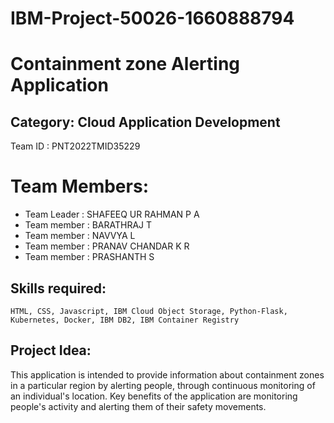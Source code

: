 # IBM-Project-50026-1660888794
# Containment zone Alerting Application
## Category: Cloud Application Development
Team ID : PNT2022TMID35229

# Team Members:
  - Team Leader : SHAFEEQ UR RAHMAN P A
  - Team member : BARATHRAJ T
  - Team member : NAVVYA L
  - Team member : PRANAV CHANDAR K R
  - Team member : PRASHANTH S

## Skills required:
    HTML, CSS, Javascript, IBM Cloud Object Storage, Python-Flask, Kubernetes, Docker, IBM DB2, IBM Container Registry

## Project Idea:
This application is intended to provide information about containment zones in a particular region by alerting people, through continuous monitoring of an individual's location. Key benefits of the application are monitoring people's activity and alerting them of their safety movements.
